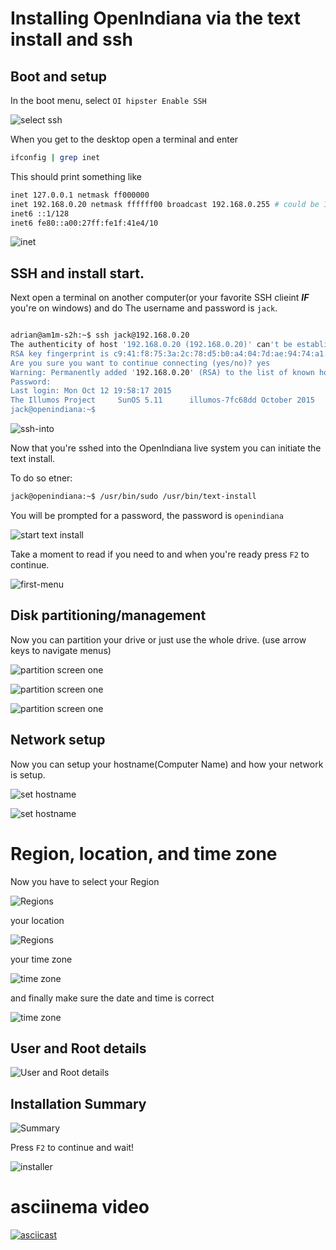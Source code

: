 # Installing OpenIndiana via the text install and ssh

## Boot and setup

In the boot menu, select ```OI hipster Enable SSH```

![select ssh](Pictures/TXT/select-ssh.png)

When you get to the desktop open a terminal and enter

```bash
ifconfig | grep inet
```
This should print something like

```bash
inet 127.0.0.1 netmask ff000000
inet 192.168.0.20 netmask ffffff00 broadcast 192.168.0.255 # could be 10.0.0.x or another IP range.
inet6 ::1/128
inet6 fe80::a00:27ff:fe1f:41e4/10
```

![inet](Pictures/TXT/inet.png)

## SSH and install start.

Next open a terminal on another computer(or your favorite SSH clieint ***IF*** you're on windows) and do
The username and password is ```jack```.

```bash

adrian@am1m-s2h:~$ ssh jack@192.168.0.20
The authenticity of host '192.168.0.20 (192.168.0.20)' can't be established.
RSA key fingerprint is c9:41:f8:75:3a:2c:78:d5:b0:a4:04:7d:ae:94:74:a1.
Are you sure you want to continue connecting (yes/no)? yes
Warning: Permanently added '192.168.0.20' (RSA) to the list of known hosts.
Password:
Last login: Mon Oct 12 19:58:17 2015
The Illumos Project     SunOS 5.11      illumos-7fc68dd October 2015
jack@openindiana:~$

```

![ssh-into](Pictures/TXT/ssh-into.png)

Now that you're sshed into the OpenIndiana live system you can initiate the text install.

To do so etner:

```bash
jack@openindiana:~$ /usr/bin/sudo /usr/bin/text-install
```

You will be prompted for a password, the password is ```openindiana```


![start text install](Pictures/TXT/initialize-text-install.png)

Take a moment to read if you need to and when you're ready press ```F2``` to continue.

![first-menu](Pictures/TXT/firstmenu.png)

## Disk partitioning/management

Now you can partition your drive or just use the whole drive. (use arrow keys to navigate menus)

![partition screen one](Pictures/TXT/partitionscreen1.png)

![partition screen one](Pictures/TXT/partitionscreen2.png)

![partition screen one](Pictures/TXT/partitionscreen3.png)

## Network setup

Now you can setup your hostname(Computer Name) and how your network is setup.

![set hostname](Pictures/TXT/network1.png)

![set hostname](Pictures/TXT/network2.png)

# Region, location, and time zone

Now you have to select your Region

![Regions](Pictures/TXT/tz1.png)

your location

![Regions](Pictures/TXT/tz2.png)

your time zone

![time zone](Pictures/TXT/tz3.png)

and finally make sure the date and time is correct

![time zone](Pictures/TXT/tz4.png)

## User and Root details

![User and Root details](Pictures/TXT/usernroot.png)

## Installation Summary

![Summary](Pictures/TXT/summary.png)

Press ```F2``` to continue and wait!

![installer](Pictures/TXT/install.png)

# asciinema video

[![asciicast](https://asciinema.org/a/2trhadpsleybvx0dt1ucekrlz.png)](https://asciinema.org/a/2trhadpsleybvx0dt1ucekrlz)
